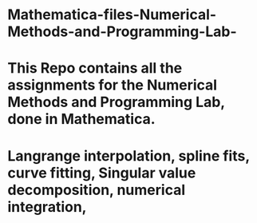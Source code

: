 # Mathematica-files-Numerical-Methods-and-Programming-Lab-
# This Repo contains all the assignments for the Numerical Methods and Programming Lab, done in Mathematica.
# Langrange interpolation, spline fits, curve fitting, Singular value decomposition, numerical integration, 
